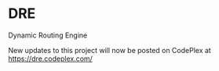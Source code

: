 # DRE
Dynamic Routing Engine

New updates to this project will now be posted on CodePlex at https://dre.codeplex.com/
